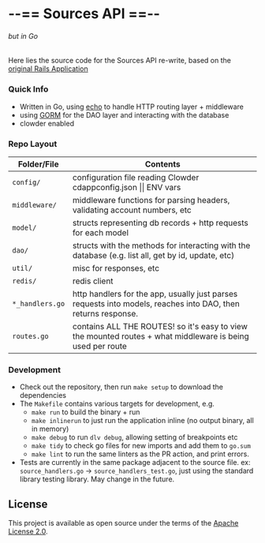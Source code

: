 # --== Sources API ==-- 
###### _but in Go_

Here lies the source code for the Sources API re-write, based on the [original Rails Application](https://github.com/RedHatInsights/sources-api)

### Quick Info
- Written in Go, using [echo](https://echo.labstack.com/) to handle HTTP routing layer + middleware
- using [GORM](gorm.io) for the DAO layer and interacting with the database
- clowder enabled

### Repo Layout
|Folder/File   | Contents  |
|---|---|
| `config/` | configuration file reading Clowder cdappconfig.json \|\| ENV vars |
| `middleware/` | middleware functions for parsing headers, validating account numbers, etc |
| `model/` | structs representing db records + http requests for each model |
| `dao/`  |  structs with the methods for interacting with the database (e.g. list all, get by id, update, etc) |
| `util/` | misc for responses, etc |
| `redis/` | redis client |
| `*_handlers.go` | http handlers for the app, usually just parses requests into models, reaches into DAO, then returns response. |
| `routes.go` | contains ALL THE ROUTES! so it's easy to view the mounted routes + what middleware is being used per route |

### Development
- Check out the repository, then run `make setup` to download the dependencies
- The `Makefile` contains various targets for development, e.g.  
    - `make run` to build the binary + run 
    - `make inlinerun` to just run the application inline (no output binary, all in memory)
    - `make debug` to run `dlv debug`, allowing setting of breakpoints etc
    - `make tidy` to check go files for new imports and add them to `go.sum`
    - `make lint` to run the same linters as the PR action, and print errors.
- Tests are currently in the same package adjacent to the source file. ex: `source_handlers.go` -> `source_handlers_test.go`, just using the standard library testing library. May change in the future. 

## License

This project is available as open source under the terms of the [Apache License 2.0](http://www.apache.org/licenses/LICENSE-2.0).
